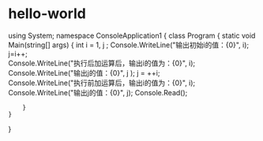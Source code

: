 # hello-world
using System;
namespace ConsoleApplication1
{
    class Program
    {
        static void Main(string[] args)
        {
               int i = 1, j ;
               Console.WriteLine("输出初始i的值：{0}", i);
               j=i++;            
               Console.WriteLine("执行后加运算后，输出i的值为：{0}", i);
               Console.WriteLine("输出j的值：{0}", j );
               j = ++i;          
               Console.WriteLine("执行前加运算后，输出i的值为：{0}", i);
               Console.WriteLine("输出j的值：{0}", j);
               Console.Read();

        }
    }
}
